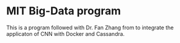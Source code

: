 # MIT Big-Data program
This is a program followed with Dr. Fan Zhang from to integrate the applicaton of CNN with Docker and Cassandra.

